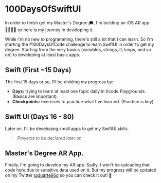 # 100DaysOfSwiftUI
In order to finish get my Master's Degree 🎓, I'm building an iOS AR app 👨🏽‍💻📱 so here is my journey in developing it.

While I'm no new to programming, there's still a lot that I can learn.
So I'm starting the #100DaysOfCode challenge to learn SwiftUI in order to get my degree.
Starting from the very basics (variables, strings, if, loops, and so on) to developing at least basic apps.

## Swift (First ~15 Days)
The first 15 days or so, I'll be dividing my progress by:
- **Days:** trying to learn at least one topic daily in Xcode Playgrounds. (Basics are important).
- **Checkpoints:** exercises to practice what I've learned. (Practice is key).

## Swift UI (Days 16 - 80)
Later on, I'll be developing small apps to get my SwiftUI skills.
>*Proyects to be declared later on*

## Master's Degree AR App.
Finally, I'm going to develop my AR app. Sadly, I won't be uploading that code here due to sensitive data used on it.
But my progress will be updated on my Twitter [@duarte96d](https://twitter.com/duarte96d) so you can check it out! 👀

